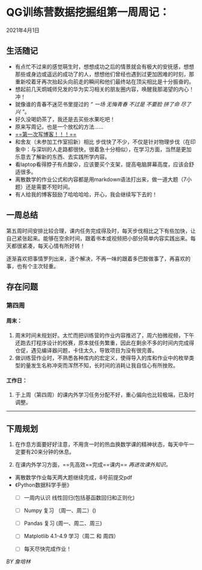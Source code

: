 # QG训练营数据挖掘组第一周周记：
2021年4月1日

## 生活随记

-   有点忙不过来的感觉萌生时，想想成功之后的情景就会有极大的安抚感，想想那些或身边或遥远的成功了的人，想想他们曾经也遇到过更加困难的时刻，那重新咬着牙再次抬起头向前走的瞬间和他们最终站在顶尖相比是十分振奋的。
-   想起前几天炯城师兄发的华为实习相关的朋友圈内容，唤醒我那渴望的内心！冲！
-   就像谁的青春不迷茫书里提过的  *“ 一场 无悔青春 不过是 不要脸 拼了命 尽了兴 ”*。
-   好久没喝奶茶了，我还是去买些水果吃吧！
-   原来写周记，也是一个放松的方法……
-   [==第一次写博客！！！== ](https://blog.csdn.net/weixin_52103757/article/details/115336825?spm=1001.2014.3001.5501)   
-   和舍友（未参加工作室招新）相比 步伐快了不少，不仅是针对物理步伐（在印象中：与深圳的人走路都很快，很着急十分相似），在学习方面，当然是更加乐意去了解新的东西、去实践所学内容。
-   看laptop看得脖子有点酸:astonished:，应该要买个支架，提高电脑屏幕高度，应该会舒适很多。
-   离散数学的作业公式和内容都是用markdown语法打出来，做一道大题（7小题）还是需要不短时间。
-   有人给我的博客鼓励了哈哈哈哈，开心，我会继续写下去的！

## 一周总结

​		第五周时间安排比较合理，课内任务完成得及时，每天步伐相比之下有些加快，让自己紧张起来。能够在空余时间，跟着书本或视频把小部分简单内容实践出来。每天都很紧凑，每天心情有所好转！

​		逐渐喜欢把事情罗列出来，逐个解决，不再一味的跟着多巴胺做事了，再喜欢的事，也有个主次轻重。

## 存在问题

### 第四周

#### 	周末：

1.  周末时间未规划好。太忙而把训练营的作业内容推迟了，周六拍微视频，下午还跑去打程序设计的校赛，原本就任务繁重，因此在剩余不多的时间内完成得仓促，遇见编译器问题，卡住太久，导致项目为没有很完善。
2.  做训练营作业时，不熟悉各种库内的宏定义，使得导入的库和作业中的枚举类型的量发生名称冲突而浑然不知，长时间的消耗让我自信心有所挫败。

####       工作日：

1.  于上周（第四周）的课内外学习任务分配不好，重心偏向也比较极端，已及时调整。


---



## 下周规划

1.  在作息方面要好好注意，不用贪一时的热血换数学课的精神状态，每天中午一定要有20来分钟的休息。

2.  在课内外学习方面，==先高效==完成==课内==     *再进攻课外知识。* 

    

    


-    离散数学作业每天两大题继续完成，8号前提交pdf
-   《Python数据科学手册》
    -   [ ] 一周内认识 线性回归(包括基函数回归和正则化)
    -   [ ] Numpy 复习 （周一、周二）()
    -   [ ] Pandas 复习  (周一、周二、周三)
    -   [ ] Matplotlib 4.1-4.9 学习（周二 和 周四）
    -   [ ]  每天尽快完成作业！





*BY    詹培林*
